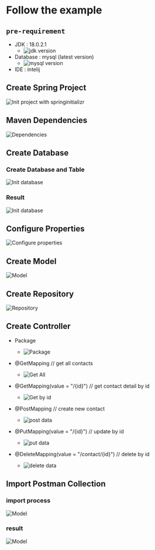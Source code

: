 # Follow the example

## `pre-requirement`

- JDK : 18.0.2.1
  - ![jdk version](assets/jdk.png)
- Database : mysql (latest version)
  - ![mysql version](assets/mysql.png)
- IDE : intelij

## Create Spring Project

![Init project](assets/initproject.png) with springinitializr

## Maven Dependencies

![Dependencies](assets/dependencies.png)

## Create Database

### Create Database and Table

![Init database](assets/db2.png)

### Result

![Init database](assets/db1.png)

## Configure Properties

![Configure properties](assets/properties.png)

## Create Model

![Model](assets/model.png)

## Create Repository

![Repository](assets/repo.png)

## Create Controller

- Package

  - ![Package](assets/1.png)

- @GetMapping // get all contacts

  - ![Get All](assets/2.png)

- @GetMapping(value = "/{id}") // get contact detail by id

  - ![Get by id](assets/3.png)

- @PostMapping // create new contact

  - ![post data](assets/4.png)

- @PutMapping(value = "/{id}") // update by id

  - ![put data](assets/5.png)

- @DeleteMapping(value = "/contact/{id}") // delete by id

  - ![delete data](assets/6.png)

## Import Postman Collection

### import process

![Model](assets/col1.png)

### result

![Model](assets/col2.png)
